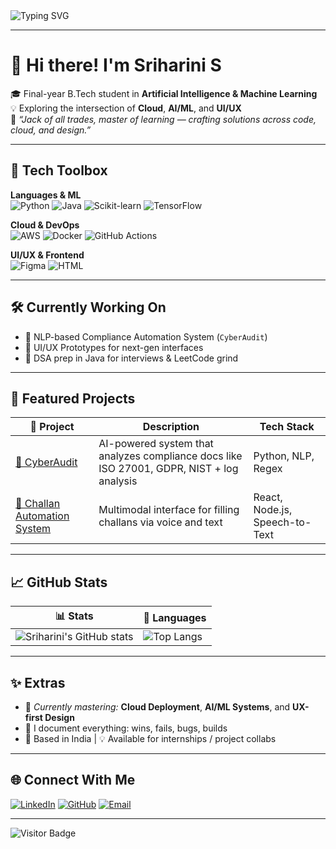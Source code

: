 <!-- Typing Banner -->
<img src="https://readme-typing-svg.demolab.com?font=Fira+Code&size=22&pause=1000&color=0366D6&vCenter=true&width=700&lines=Hi%2C+I'm+Sriharini+S+%F0%9F%91%8B;Cloud+%E2%9C%85+AI%2FML+%E2%9C%85+UI%2FUX+Enthusiast;Jack+of+All+Trades%2C+Master+of+Learning+%F0%9F%8C%8D;Creating+with+Curiosity+%2B+Code+%2B+Creativity" alt="Typing SVG" />

---

# 🌟 Hi there! I'm **Sriharini S**  
🎓 Final-year B.Tech student in **Artificial Intelligence & Machine Learning**  
💡 Exploring the intersection of **Cloud**, **AI/ML**, and **UI/UX**  
💬 _“Jack of all trades, master of learning — crafting solutions across code, cloud, and design.”_

---

## 🔧 Tech Toolbox

**Languages & ML**  
![Python](https://img.shields.io/badge/Python-3776AB?style=flat&logo=python&logoColor=white)
![Java](https://img.shields.io/badge/Java-007396?style=flat&logo=java&logoColor=white)
![Scikit-learn](https://img.shields.io/badge/Scikit--learn-F7931E?style=flat&logo=scikit-learn&logoColor=white)
![TensorFlow](https://img.shields.io/badge/TensorFlow-FF6F00?style=flat&logo=tensorflow&logoColor=white)

**Cloud & DevOps**  
![AWS](https://img.shields.io/badge/AWS-232F3E?style=flat&logo=amazon-aws&logoColor=white)
![Docker](https://img.shields.io/badge/Docker-2496ED?style=flat&logo=docker&logoColor=white)
![GitHub Actions](https://img.shields.io/badge/GitHub%20Actions-2088FF?style=flat&logo=github-actions&logoColor=white)

**UI/UX & Frontend**  
![Figma](https://img.shields.io/badge/Figma-F24E1E?style=flat&logo=figma&logoColor=white)
![HTML](https://img.shields.io/badge/HTML5-E34F26?style=flat&logo=html5&logoColor=white)


---

## 🛠️ Currently Working On

- 🧠 NLP-based Compliance Automation System (`CyberAudit`)  
- 🎨 UI/UX Prototypes for next-gen interfaces  
- 💬 DSA prep in Java for interviews & LeetCode grind

---

## 💼 Featured Projects

| 🧩 Project | Description | Tech Stack |
|-----------|-------------|------------|
| [🔐 CyberAudit](https://github.com/Sri1724/CyberAudit) | AI-powered system that analyzes compliance docs like ISO 27001, GDPR, NIST + log analysis | Python, NLP, Regex |
| [🧾 Challan Automation System](https://github.com/Sri1724/NIRAVAL) | Multimodal interface for filling challans via voice and text | React, Node.js, Speech-to-Text |

---

## 📈 GitHub Stats

| 📊 Stats | 🧠 Languages |
|---------|--------------|
| ![Sriharini's GitHub stats](https://github-readme-stats.vercel.app/api?username=Sri1724&show_icons=true&theme=tokyonight&count_private=true&hide=issues) | ![Top Langs](https://github-readme-stats.vercel.app/api/top-langs/?username=Sri1724&layout=compact&theme=tokyonight) |

---

## ✨ Extras

- 🎯 _Currently mastering:_  **Cloud Deployment**, **AI/ML Systems**, and **UX-first Design**  
- 📝 I document everything: wins, fails, bugs, builds  
- 📍 Based in India | 💡 Available for internships / project collabs  

---

## 🌐 Connect With Me

[![LinkedIn](https://img.shields.io/badge/LinkedIn-blue?style=for-the-badge&logo=linkedin&logoColor=white)](https://linkedin.com/in/sriharini-senthilkumar)
[![GitHub](https://img.shields.io/badge/GitHub-black?style=for-the-badge&logo=github)](https://github.com/Sri1724)
[![Email](https://img.shields.io/badge/Gmail-red?style=for-the-badge&logo=gmail&logoColor=white)](mailto:sriharinics04@gmail.com)

---


![Visitor Badge](https://komarev.com/ghpvc/?username=Sri1724&style=flat-square&color=blue)
